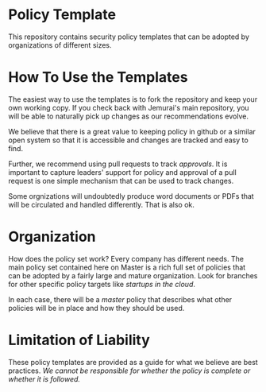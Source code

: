 # Policy Template
This repository contains security policy templates that can be adopted by organizations of different sizes.

# How To Use the Templates
The easiest way to use the templates is to fork the repository and
keep your own working copy.  If you check back with Jemurai's main repository, you will be able to naturally pick up changes as our recommendations evolve.

We believe that there is a great value to keeping policy in github or a similar open system so that it is accessible and changes are tracked and easy to find.

Further, we recommend using pull requests to track *approvals*.  It is important to capture leaders' support for policy and approval of a pull request is one simple mechanism that can be used to track changes.

Some orgnizations will undoubtedly produce word documents or PDFs that will be circulated and handled differently.  That is also ok.

# Organization
How does the policy set work?  Every company has different needs.  The main policy set contained here on Master is a rich full set of policies that can be adopted by a fairly large and mature organization.  Look for branches for other specific policy targets like _startups in the cloud_.

In each case, there will be a _master_ policy that describes what other policies will be in place and how they should be used.

# Limitation of Liability
These policy templates are provided as a guide for what we believe are best practices.  *We cannot be responsible for whether the policy is complete or whether it is followed.*